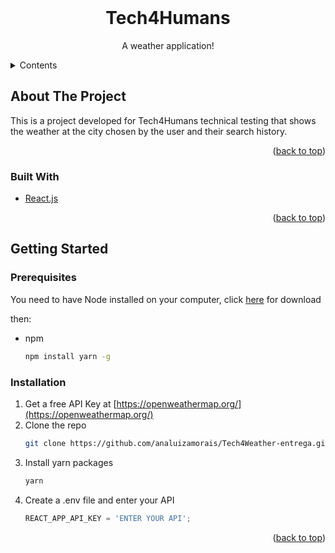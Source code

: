 <div id="top"></div>

<br />
<div align="center">

  <h1 align="center">Tech4Humans</h1>

  <p align="center">
    A weather application!
  </p>
</div>


<details>
  <summary>Contents</summary>
  <ol>
    <li>
      <a href="#about-the-project">About The Project</a>
    </li>
    <li>
      <a href="#getting-started">Getting Started</a>
      <ul>
        <li><a href="#prerequisites">Prerequisites</a></li>
        <li><a href="#installation">Installation</a></li>
      </ul>
    </li>
  </ol>
</details>



<!-- ABOUT THE PROJECT -->
## About The Project

This is a project developed for Tech4Humans technical testing that shows the weather at the city chosen by the user and their search history.

<p align="right">(<a href="#top">back to top</a>)</p>



### Built With

* [React.js](https://reactjs.org/)

<p align="right">(<a href="#top">back to top</a>)</p>



<!-- GETTING STARTED -->
## Getting Started


### Prerequisites

You need to have Node installed on your computer, click [here](https://nodejs.org/en/) for download 

then:

* npm
  ```sh
  npm install yarn -g
  ```

### Installation

1. Get a free API Key at [https://openweathermap.org/](https://openweathermap.org/)
2. Clone the repo
   ```sh
   git clone https://github.com/analuizamorais/Tech4Weather-entrega.git
   ```
3. Install yarn packages
   ```sh
   yarn
   ```
4. Create a .env file and enter your API 
   ```js
   REACT_APP_API_KEY = 'ENTER YOUR API';
   ```

<p align="right">(<a href="#top">back to top</a>)</p>




